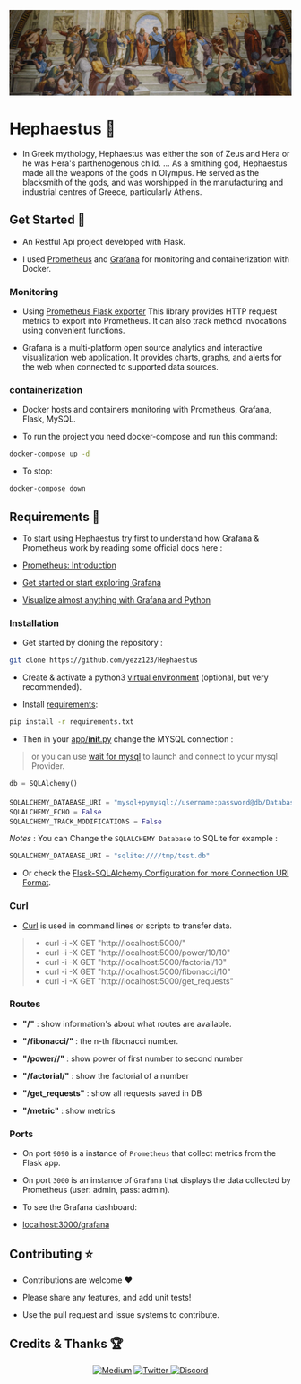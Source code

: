 <p align="center">
    <img src=".github/school-of-athens.jpg" alt="School of Athena">
</p>

# Hephaestus :rocket:

- In Greek mythology, Hephaestus was either the son of Zeus and Hera or he was Hera's parthenogenous child. ... As a smithing god, Hephaestus made all the weapons of the gods in Olympus. He served as the blacksmith of the gods, and was worshipped in the manufacturing and industrial centres of Greece, particularly Athens.

## Get Started :rocket:

- An Restful Api project developed with Flask.

- I used [Prometheus](https://prometheus.io/) and [Grafana](https://grafana.com/) for monitoring and containerization with Docker.

### Monitoring

- Using [Prometheus Flask exporter](https://pypi.org/project/prometheus-flask-exporter/) This library provides HTTP request metrics to export into Prometheus. It can also track method invocations using convenient functions.

- Grafana is a multi-platform open source analytics and interactive visualization web application. It provides charts, graphs, and alerts for the web when connected to supported data sources.

### containerization

- Docker hosts and containers monitoring with Prometheus, Grafana, Flask, MySQL.

- To run the project you need docker-compose and run this command:

```bash
docker-compose up -d
```

- To stop:

```bash
docker-compose down
```

## Requirements :rocket:

- To start using Hephaestus try first to understand how Grafana & Prometheus work by reading some official docs here :

- [Prometheus: Introduction](https://prometheus.io/docs/introduction/overview/)

- [Get started or start exploring Grafana](https://grafana.com/docs/)

- [Visualize almost anything with Grafana and Python](http://oz123.github.io/writings/2019-06-16-Visualize-almost-anything-with-Grafana-and-Python/index.html)

### Installation

- Get started by cloning the repository :

```bash
git clone https://github.com/yezz123/Hephaestus
```

- Create & activate a python3 [virtual environment](https://docs.python.org/3/tutorial/venv.html) (optional, but very recommended).

- Install [requirements](requirements.txt):

```bash
pip install -r requirements.txt
```

- Then in your [app/**init**.py](app/__init__.py) change the MYSQL connection :

> or you can use [wait for mysql](wait-for-mysql.sh) to launch and connect to your mysql Provider.

```py
db = SQLAlchemy()

SQLALCHEMY_DATABASE_URI = "mysql+pymysql://username:password@db/Database_db"
SQLALCHEMY_ECHO = False
SQLALCHEMY_TRACK_MODIFICATIONS = False
```

_Notes_ : You can Change the `SQLALCHEMY Database` to SQLite for example :

```py
SQLALCHEMY_DATABASE_URI = "sqlite:////tmp/test.db"
```

- Or check the [Flask-SQLAlchemy Configuration for more Connection URI Format](https://flask-sqlalchemy.palletsprojects.com/en/2.x/config/).

### Curl

- [Curl](https://curl.se/) is used in command lines or scripts to transfer data.

> - curl -i -X GET "http://localhost:5000/"
> - curl -i -X GET "http://localhost:5000/power/10/10"
> - curl -i -X GET "http://localhost:5000/factorial/10"
> - curl -i -X GET "http://localhost:5000/fibonacci/10"
> - curl -i -X GET "http://localhost:5000/get_requests"

### Routes

- **"/"** : show information's about what routes are available.

- **"/fibonacci/<int>"** : the n-th fibonacci number.

- **"/power/<float>/<float>"** : show power of first number to second number

- **"/factorial/<int>"** : show the factorial of a number

- **"/get_requests"** : show all requests saved in DB

- **"/metric"** : show metrics

### Ports

- On port `9090` is a instance of `Prometheus` that collect metrics from the Flask app.

- On port `3000` is an instance of `Grafana` that displays the data collected by Prometheus (user: admin, pass: admin).

- To see the Grafana dashboard:

- [localhost:3000/grafana](http://localhost:3000/grafana/d/_eX4mpl3/example-dashboard?orgId=1&refresh=5s)

## Contributing ⭐

- Contributions are welcome :heart:

- Please share any features, and add unit tests!

- Use the pull request and issue systems to contribute.

## Credits & Thanks 🏆

<p align="center">
    <a href="https://yassertahiri.medium.com/">
    <img alt="Medium" src="https://img.shields.io/badge/Medium%20-%23000000.svg?&style=for-the-badge&logo=Medium&logoColor=white"/></a>
    <a href="https://twitter.com/THyasser1">
    <img alt="Twitter" src="https://img.shields.io/badge/Twitter%20-%231DA1F2.svg?&style=for-the-badge&logo=Twitter&logoColor=white"</a>
    <a href="https://discord.gg/2x32TdfB57">
    <img alt="Discord" src="https://img.shields.io/badge/Discord%20-%237289DA.svg?&style=for-the-badge&logo=discord&logoColor=white"/></a>
</p>
